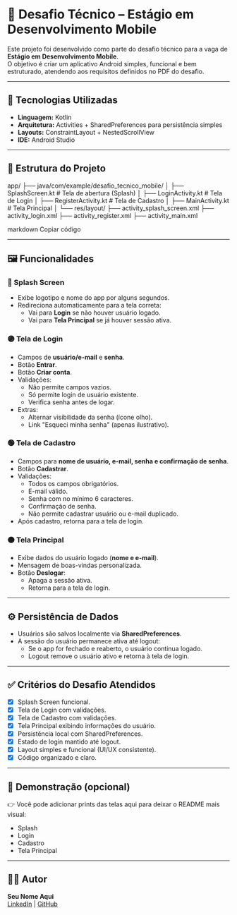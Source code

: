 # 📱 Desafio Técnico – Estágio em Desenvolvimento Mobile

Este projeto foi desenvolvido como parte do desafio técnico para a vaga de **Estágio em Desenvolvimento Mobile**.  
O objetivo é criar um aplicativo Android simples, funcional e bem estruturado, atendendo aos requisitos definidos no PDF do desafio.

---

## 🚀 Tecnologias Utilizadas
- **Linguagem:** Kotlin
- **Arquitetura:** Activities + SharedPreferences para persistência simples
- **Layouts:** ConstraintLayout + NestedScrollView
- **IDE:** Android Studio

---

## 📂 Estrutura do Projeto

app/
├── java/com/example/desafio_tecnico_mobile/
│ ├── SplashScreen.kt # Tela de abertura (Splash)
│ ├── LoginActivity.kt # Tela de Login
│ ├── RegisterActivity.kt # Tela de Cadastro
│ ├── MainActivity.kt # Tela Principal
│
└── res/layout/
├── activity_splash_screen.xml
├── activity_login.xml
├── activity_register.xml
├── activity_main.xml

markdown
Copiar código

---

## 🖼️ Funcionalidades

### 🔵 Splash Screen
- Exibe logotipo e nome do app por alguns segundos.
- Redireciona automaticamente para a tela correta:
  - Vai para **Login** se não houver usuário logado.
  - Vai para **Tela Principal** se já houver sessão ativa.

### 🟣 Tela de Login
- Campos de **usuário/e-mail** e **senha**.
- Botão **Entrar**.
- Botão **Criar conta**.
- Validações:
  - Não permite campos vazios.
  - Só permite login de usuário existente.
  - Verifica senha antes de logar.
- Extras:
  - Alternar visibilidade da senha (ícone olho).
  - Link "Esqueci minha senha" (apenas ilustrativo).

### 🟢 Tela de Cadastro
- Campos para **nome de usuário, e-mail, senha e confirmação de senha**.
- Botão **Cadastrar**.
- Validações:
  - Todos os campos obrigatórios.
  - E-mail válido.
  - Senha com no mínimo 6 caracteres.
  - Confirmação de senha.
  - Não permite cadastrar usuário ou e-mail duplicado.
- Após cadastro, retorna para a tela de login.

### 🟠 Tela Principal
- Exibe dados do usuário logado (**nome e e-mail**).
- Mensagem de boas-vindas personalizada.
- Botão **Deslogar**:
  - Apaga a sessão ativa.
  - Retorna para a tela de login.

---

## ⚙️ Persistência de Dados
- Usuários são salvos localmente via **SharedPreferences**.
- A sessão do usuário permanece ativa até logout:
  - Se o app for fechado e reaberto, o usuário continua logado.
  - Logout remove o usuário ativo e retorna à tela de login.

---

## ✅ Critérios do Desafio Atendidos
- [x] Splash Screen funcional.
- [x] Tela de Login com validações.
- [x] Tela de Cadastro com validações.
- [x] Tela Principal exibindo informações do usuário.
- [x] Persistência local com SharedPreferences.
- [x] Estado de login mantido até logout.
- [x] Layout simples e funcional (UI/UX consistente).
- [x] Código organizado e claro.

---

## 📸 Demonstração (opcional)
👉 Você pode adicionar prints das telas aqui para deixar o README mais visual:

- Splash  
- Login  
- Cadastro  
- Tela Principal  

---

## 👨‍💻 Autor
**Seu Nome Aqui**  
[LinkedIn](https://www.linkedin.com/) | [GitHub](https://github.com/)
